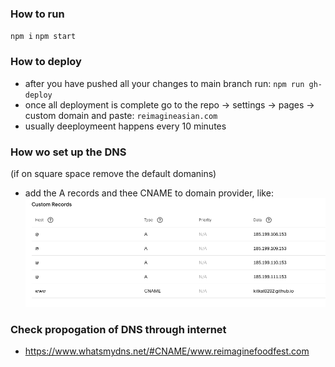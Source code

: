 ### How to run
`npm i`
`npm start`


### How to deploy
 - after you have pushed all your changes to main branch run:
`npm run gh-deploy`
 - once all deployment is complete go to the repo -> settings -> pages -> custom domain and paste:
`reimagineasian.com`
 - usually deeploymeent happens every 10 minutes



### How wo set up the DNS
(if on square space remove the default domanins)
- add the A records and thee CNAME to domain provider, like:
![domain](./domain.png)




### Check propogation of DNS through internet
- https://www.whatsmydns.net/#CNAME/www.reimaginefoodfest.com